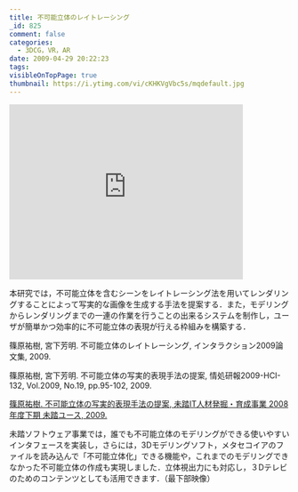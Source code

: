 ```yaml
---
title: 不可能立体のレイトレーシング
_id: 825
comment: false
categories:
  - 3DCG，VR，AR
date: 2009-04-29 20:22:23
tags:
visibleOnTopPage: true
thumbnail: https://i.ytimg.com/vi/cKHKVgVbc5s/mqdefault.jpg
---
```



<iframe width="420" height="315" src="https://www.youtube.com/embed/cKHKVgVbc5s" frameborder="0" allowfullscreen></iframe>



本研究では，不可能立体を含むシーンをレイトレーシング法を用いてレンダリングすることによって写実的な画像を生成する手法を提案する．また，モデリングからレンダリングまでの一連の作業を行うことの出来るシステムを制作し，ユーザが簡単かつ効率的に不可能立体の表現が行える枠組みを構築する．

篠原祐樹, 宮下芳明. 不可能立体のレイトレーシング, インタラクション2009論文集, 2009.

篠原祐樹, 宮下芳明. 不可能立体の写実的表現手法の提案, 情処研報2009-HCI-132, Vol.2009, No.19, pp.95-102, 2009.

[篠原祐樹. 不可能立体の写実的表現手法の提案, 未踏IT人材発掘・育成事業 2008年度下期 未踏ユース, 2009.](https://www.ipa.go.jp/jinzai/mitou/2008/2008_2/youth/gaiyou/y-003.html)

未踏ソフトウェア事業では，誰でも不可能立体のモデリングができる使いやすいインタフェースを実装し，さらには，3Dモデリングソフト，メタセコイアのファイルを読み込んで「不可能立体化」できる機能や，これまでのモデリングできなかった不可能立体の作成も実現しました．立体視出力にも対応し，３Dテレビのためのコンテンツとしても活用できます．（最下部映像）
